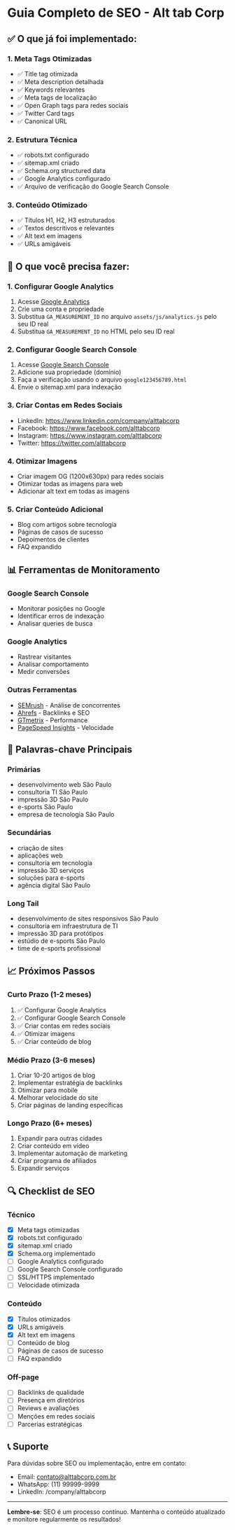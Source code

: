 # Guia Completo de SEO - Alt tab Corp

## ✅ O que já foi implementado:

### 1. Meta Tags Otimizadas
- ✅ Title tag otimizada
- ✅ Meta description detalhada
- ✅ Keywords relevantes
- ✅ Meta tags de localização
- ✅ Open Graph tags para redes sociais
- ✅ Twitter Card tags
- ✅ Canonical URL

### 2. Estrutura Técnica
- ✅ robots.txt configurado
- ✅ sitemap.xml criado
- ✅ Schema.org structured data
- ✅ Google Analytics configurado
- ✅ Arquivo de verificação do Google Search Console

### 3. Conteúdo Otimizado
- ✅ Títulos H1, H2, H3 estruturados
- ✅ Textos descritivos e relevantes
- ✅ Alt text em imagens
- ✅ URLs amigáveis

## 🔧 O que você precisa fazer:

### 1. Configurar Google Analytics
1. Acesse [Google Analytics](https://analytics.google.com/)
2. Crie uma conta e propriedade
3. Substitua `GA_MEASUREMENT_ID` no arquivo `assets/js/analytics.js` pelo seu ID real
4. Substitua `GA_MEASUREMENT_ID` no HTML pelo seu ID real

### 2. Configurar Google Search Console
1. Acesse [Google Search Console](https://search.google.com/search-console)
2. Adicione sua propriedade (domínio)
3. Faça a verificação usando o arquivo `google123456789.html`
4. Envie o sitemap.xml para indexação

### 3. Criar Contas em Redes Sociais
- LinkedIn: https://www.linkedin.com/company/alttabcorp
- Facebook: https://www.facebook.com/alttabcorp
- Instagram: https://www.instagram.com/alttabcorp
- Twitter: https://twitter.com/alttabcorp

### 4. Otimizar Imagens
- Criar imagem OG (1200x630px) para redes sociais
- Otimizar todas as imagens para web
- Adicionar alt text em todas as imagens

### 5. Criar Conteúdo Adicional
- Blog com artigos sobre tecnologia
- Páginas de casos de sucesso
- Depoimentos de clientes
- FAQ expandido

## 📊 Ferramentas de Monitoramento

### Google Search Console
- Monitorar posições no Google
- Identificar erros de indexação
- Analisar queries de busca

### Google Analytics
- Rastrear visitantes
- Analisar comportamento
- Medir conversões

### Outras Ferramentas
- [SEMrush](https://www.semrush.com/) - Análise de concorrentes
- [Ahrefs](https://ahrefs.com/) - Backlinks e SEO
- [GTmetrix](https://gtmetrix.com/) - Performance
- [PageSpeed Insights](https://pagespeed.web.dev/) - Velocidade

## 🎯 Palavras-chave Principais

### Primárias
- desenvolvimento web São Paulo
- consultoria TI São Paulo
- impressão 3D São Paulo
- e-sports São Paulo
- empresa de tecnologia São Paulo

### Secundárias
- criação de sites
- aplicações web
- consultoria em tecnologia
- impressão 3D serviços
- soluções para e-sports
- agência digital São Paulo

### Long Tail
- desenvolvimento de sites responsivos São Paulo
- consultoria em infraestrutura de TI
- impressão 3D para protótipos
- estúdio de e-sports São Paulo
- time de e-sports profissional

## 📈 Próximos Passos

### Curto Prazo (1-2 meses)
1. ✅ Configurar Google Analytics
2. ✅ Configurar Google Search Console
3. ✅ Criar contas em redes sociais
4. ✅ Otimizar imagens
5. ✅ Criar conteúdo de blog

### Médio Prazo (3-6 meses)
1. Criar 10-20 artigos de blog
2. Implementar estratégia de backlinks
3. Otimizar para mobile
4. Melhorar velocidade do site
5. Criar páginas de landing específicas

### Longo Prazo (6+ meses)
1. Expandir para outras cidades
2. Criar conteúdo em vídeo
3. Implementar automação de marketing
4. Criar programa de afiliados
5. Expandir serviços

## 🔍 Checklist de SEO

### Técnico
- [x] Meta tags otimizadas
- [x] robots.txt configurado
- [x] sitemap.xml criado
- [x] Schema.org implementado
- [ ] Google Analytics configurado
- [ ] Google Search Console configurado
- [ ] SSL/HTTPS implementado
- [ ] Velocidade otimizada

### Conteúdo
- [x] Títulos otimizados
- [x] URLs amigáveis
- [x] Alt text em imagens
- [ ] Conteúdo de blog
- [ ] Páginas de casos de sucesso
- [ ] FAQ expandido

### Off-page
- [ ] Backlinks de qualidade
- [ ] Presença em diretórios
- [ ] Reviews e avaliações
- [ ] Menções em redes sociais
- [ ] Parcerias estratégicas

## 📞 Suporte

Para dúvidas sobre SEO ou implementação, entre em contato:
- Email: contato@alttabcorp.com.br
- WhatsApp: (11) 99999-9999
- LinkedIn: /company/alttabcorp

---

**Lembre-se**: SEO é um processo contínuo. Mantenha o conteúdo atualizado e monitore regularmente os resultados! 